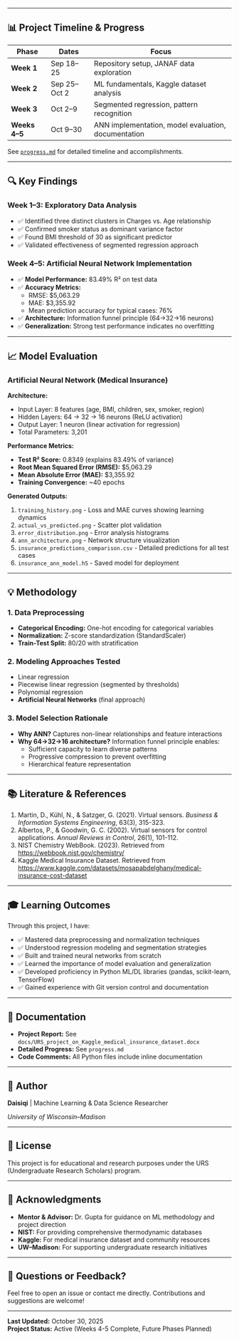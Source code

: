 
---

## 📊 Project Timeline & Progress

| Phase | Dates | Focus |
|-------|-------|-------|
| **Week 1** | Sep 18–25 | Repository setup, JANAF data exploration |
| **Week 2** | Sep 25–Oct 2 | ML fundamentals, Kaggle dataset analysis |
| **Week 3** | Oct 2–9 | Segmented regression, pattern recognition |
| **Weeks 4–5** | Oct 9–30 | ANN implementation, model evaluation, documentation |

See [`progress.md`](progress.md) for detailed timeline and accomplishments.

---

## 🔍 Key Findings

### Week 1–3: Exploratory Data Analysis
- ✅ Identified three distinct clusters in Charges vs. Age relationship
- ✅ Confirmed smoker status as dominant variance factor
- ✅ Found BMI threshold of 30 as significant predictor
- ✅ Validated effectiveness of segmented regression approach

### Week 4–5: Artificial Neural Network Implementation
- ✅ **Model Performance:** 83.49% R² on test data
- ✅ **Accuracy Metrics:** 
  - RMSE: $5,063.29
  - MAE: $3,355.92
  - Mean prediction accuracy for typical cases: 76%
- ✅ **Architecture:** Information funnel principle (64→32→16 neurons)
- ✅ **Generalization:** Strong test performance indicates no overfitting

---

## 📈 Model Evaluation

### Artificial Neural Network (Medical Insurance)

**Architecture:**
- Input Layer: 8 features (age, BMI, children, sex, smoker, region)
- Hidden Layers: 64 → 32 → 16 neurons (ReLU activation)
- Output Layer: 1 neuron (linear activation for regression)
- Total Parameters: 3,201

**Performance Metrics:**
- **Test R² Score:** 0.8349 (explains 83.49% of variance)
- **Root Mean Squared Error (RMSE):** $5,063.29
- **Mean Absolute Error (MAE):** $3,355.92
- **Training Convergence:** ~40 epochs

**Generated Outputs:**
1. `training_history.png` - Loss and MAE curves showing learning dynamics
2. `actual_vs_predicted.png` - Scatter plot validation
3. `error_distribution.png` - Error analysis histograms
4. `ann_architecture.png` - Network structure visualization
5. `insurance_predictions_comparison.csv` - Detailed predictions for all test cases
6. `insurance_ann_model.h5` - Saved model for deployment

---

## 💡 Methodology

### 1. Data Preprocessing
- **Categorical Encoding:** One-hot encoding for categorical variables
- **Normalization:** Z-score standardization (StandardScaler)
- **Train-Test Split:** 80/20 with stratification

### 2. Modeling Approaches Tested
- Linear regression
- Piecewise linear regression (segmented by thresholds)
- Polynomial regression
- **Artificial Neural Networks** (final approach)

### 3. Model Selection Rationale
- **Why ANN?** Captures non-linear relationships and feature interactions
- **Why 64→32→16 architecture?** Information funnel principle enables:
  - Sufficient capacity to learn diverse patterns
  - Progressive compression to prevent overfitting
  - Hierarchical feature representation

---

## 📚 Literature & References

1. Martin, D., Kühl, N., & Satzger, G. (2021). Virtual sensors. *Business & Information Systems Engineering*, 63(3), 315-323.
2. Albertos, P., & Goodwin, G. C. (2002). Virtual sensors for control applications. *Annual Reviews in Control*, 26(1), 101-112.
3. NIST Chemistry WebBook. (2023). Retrieved from https://webbook.nist.gov/chemistry/
4. Kaggle Medical Insurance Dataset. Retrieved from https://www.kaggle.com/datasets/mosapabdelghany/medical-insurance-cost-dataset

---

## 🎓 Learning Outcomes

Through this project, I have:
- ✅ Mastered data preprocessing and normalization techniques
- ✅ Understood regression modeling and segmentation strategies
- ✅ Built and trained neural networks from scratch
- ✅ Learned the importance of model evaluation and generalization
- ✅ Developed proficiency in Python ML/DL libraries (pandas, scikit-learn, TensorFlow)
- ✅ Gained experience with Git version control and documentation

---

## 📖 Documentation

- **Project Report:** See `docs/URS_project_on_Kaggle_medical_insurance_dataset.docx`
- **Detailed Progress:** See `progress.md`
- **Code Comments:** All Python files include inline documentation

---

## 👤 Author

**Daisiqi** | Machine Learning & Data Science Researcher

*University of Wisconsin–Madison*

---

## 📄 License

This project is for educational and research purposes under the URS (Undergraduate Research Scholars) program.

---

## 🤝 Acknowledgments

- **Mentor & Advisor:** Dr. Gupta for guidance on ML methodology and project direction
- **NIST:** For providing comprehensive thermodynamic databases
- **Kaggle:** For medical insurance dataset and community resources
- **UW–Madison:** For supporting undergraduate research initiatives

---

## 📧 Questions or Feedback?

Feel free to open an issue or contact me directly. Contributions and suggestions are welcome!

---

**Last Updated:** October 30, 2025  
**Project Status:** Active (Weeks 4-5 Complete, Future Phases Planned)

